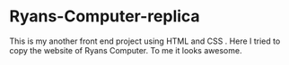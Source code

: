 # Ryans-Computer-replica
This is my another front end project using HTML and CSS . Here I tried to copy the website of Ryans Computer. To me it looks awesome.
